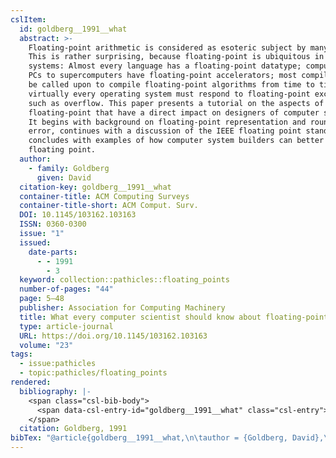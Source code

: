 ```yaml
---
cslItem:
  id: goldberg__1991__what
  abstract: >-
    Floating-point arithmetic is considered as esoteric subject by many people.
    This is rather surprising, because floating-point is ubiquitous in computer
    systems: Almost every language has a floating-point datatype; computers from
    PCs to supercomputers have floating-point accelerators; most compilers will
    be called upon to compile floating-point algorithms from time to time; and
    virtually every operating system must respond to floating-point exceptions
    such as overflow. This paper presents a tutorial on the aspects of
    floating-point that have a direct impact on designers of computer systems.
    It begins with background on floating-point representation and rounding
    error, continues with a discussion of the IEEE floating point standard, and
    concludes with examples of how computer system builders can better support
    floating point.
  author:
    - family: Goldberg
      given: David
  citation-key: goldberg__1991__what
  container-title: ACM Computing Surveys
  container-title-short: ACM Comput. Surv.
  DOI: 10.1145/103162.103163
  ISSN: 0360-0300
  issue: "1"
  issued:
    date-parts:
      - - 1991
        - 3
  keyword: collection::pathicles::floating_points
  number-of-pages: "44"
  page: 5–48
  publisher: Association for Computing Machinery
  title: What every computer scientist should know about floating-point arithmetic
  type: article-journal
  URL: https://doi.org/10.1145/103162.103163
  volume: "23"
tags:
  - issue:pathicles
  - topic:pathicles/floating_points
rendered:
  bibliography: |-
    <span class="csl-bib-body">
      <span data-csl-entry-id="goldberg__1991__what" class="csl-entry">Goldberg, D. 1991. What every computer scientist should know about floating-point arithmetic. <i>ACM Computing Surveys</i>, <i>23</i>(1), 5–48. <a href='https://doi.org/10.1145/103162.103163'>https://doi.org/10.1145/103162.103163</a></span>
    </span>
  citation: Goldberg, 1991
bibTex: "@article{goldberg__1991__what,\n\tauthor = {Goldberg, David},\n\tjournal = {ACM Computing Surveys},\n\tnumber = {1},\n\tyear = {1991},\n\tmonth = {3},\n\tpages = {5--48},\n\tpublisher = {Association for Computing Machinery},\n\ttitle = {What every computer scientist should know about floating-point arithmetic},\n\tvolume = {23},\n}\n\n"
---
```

